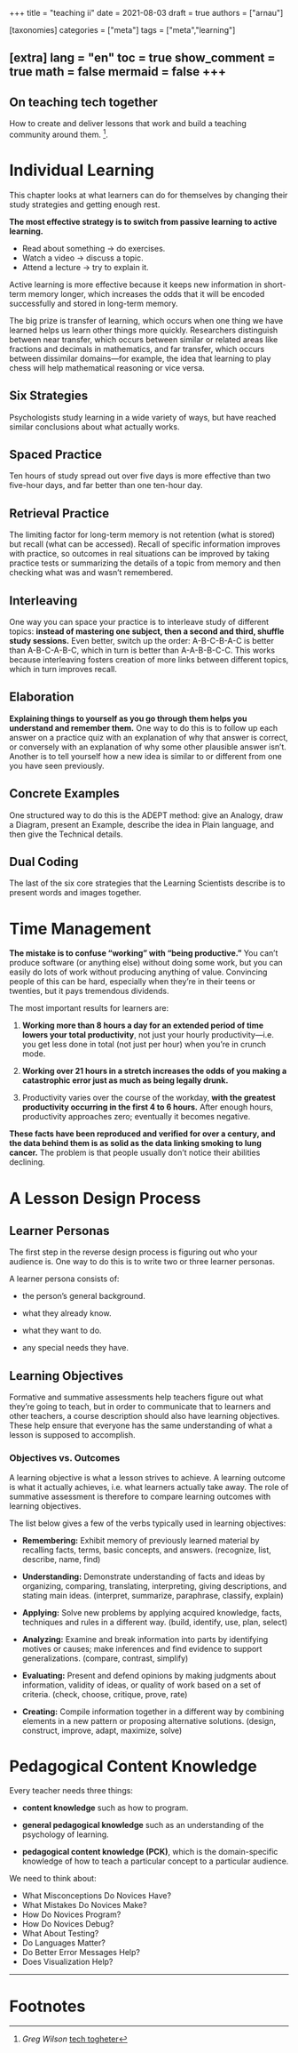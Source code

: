 +++
title = "teaching ii"
date = 2021-08-03
draft = true
authors = ["arnau"]

[taxonomies]
categories = ["meta"]
tags = ["meta","learning"]

[extra]
lang = "en"
toc = true
show_comment = true
math = false
mermaid = false
+++
---

## On teaching tech together

How to create and deliver lessons that work and build a teaching community around them. [^1].

<!-- more -->

# Individual Learning

This chapter looks at what learners can do for themselves by changing their study strategies and getting enough rest.

**The most effective strategy is to switch from passive learning to active learning.**

- Read about something -> do exercises.
- Watch a video -> discuss a topic.
- Attend a lecture -> try to explain it.

Active learning is more effective because it keeps new information in short-term memory longer, which increases the odds that it will be encoded successfully and stored in long-term memory. 

The big prize is transfer of learning, which occurs when one thing we have learned helps us learn other things more quickly. Researchers distinguish between near transfer, which occurs between similar or related areas like fractions and decimals in mathematics, and far transfer, which occurs between dissimilar domains—for example, the idea that learning to play chess will help mathematical reasoning or vice versa.

## Six Strategies

Psychologists study learning in a wide variety of ways, but have reached similar conclusions about what actually works.

## Spaced Practice

Ten hours of study spread out over five days is more effective than two five-hour days, and far better than one ten-hour day.

## Retrieval Practice

The limiting factor for long-term memory is not retention (what is stored) but recall (what can be accessed). Recall of specific information improves with practice, so outcomes in real situations can be improved by taking practice tests or summarizing the details of a topic from memory and then checking what was and wasn’t remembered. 

## Interleaving

One way you can space your practice is to interleave study of different topics: **instead of mastering one subject, then a second and third, shuffle study sessions.** Even better, switch up the order: A-B-C-B-A-C is better than A-B-C-A-B-C, which in turn is better than A-A-B-B-C-C. This works because interleaving fosters creation of more links between different topics, which in turn improves recall.

## Elaboration

**Explaining things to yourself as you go through them helps you understand and remember them.** One way to do this is to follow up each answer on a practice quiz with an explanation of why that answer is correct, or conversely with an explanation of why some other plausible answer isn’t. Another is to tell yourself how a new idea is similar to or different from one you have seen previously.

## Concrete Examples

One structured way to do this is the ADEPT method: give an Analogy, draw a Diagram, present an Example, describe the idea in Plain language, and then give the Technical details. 

## Dual Coding

The last of the six core strategies that the Learning Scientists describe is to present words and images together.

# Time Management

**The mistake is to confuse “working” with “being productive.”** You can’t produce software (or anything else) without doing some work, but you can easily do lots of work without producing anything of value. Convincing people of this can be hard, especially when they’re in their teens or twenties, but it pays tremendous dividends.

The most important results for learners are:

1. **Working more than 8 hours a day for an extended period of time lowers your total productivity**, not just your hourly productivity—i.e. you get less done in total (not just per hour) when you’re in crunch mode.

2. **Working over 21 hours in a stretch increases the odds of you making a catastrophic error just as much as being legally drunk.**

3. Productivity varies over the course of the workday, **with the greatest productivity occurring in the first 4 to 6 hours.** After enough hours, productivity approaches zero; eventually it becomes negative.

**These facts have been reproduced and verified for over a century, and the data behind them is as solid as the data linking smoking to lung cancer.** The problem is that people usually don’t notice their abilities declining. 

# A Lesson Design Process

## Learner Personas

The first step in the reverse design process is figuring out who your audience is. One way to do this is to write two or three learner personas.

A learner persona consists of:

- the person’s general background.

- what they already know.

- what they want to do.

- any special needs they have.

## Learning Objectives

Formative and summative assessments help teachers figure out what they’re going to teach, but in order to communicate that to learners and other teachers, a course description should also have learning objectives. These help ensure that everyone has the same understanding of what a lesson is supposed to accomplish.

### Objectives vs. Outcomes

A learning objective is what a lesson strives to achieve. A learning outcome is what it actually achieves, i.e. what learners actually take away. The role of summative assessment is therefore to compare learning outcomes with learning objectives.

The list below gives a few of the verbs typically used in learning objectives:

- **Remembering:** Exhibit memory of previously learned material by recalling facts, terms, basic concepts, and answers. (recognize, list, describe, name, find) 

- **Understanding:** Demonstrate understanding of facts and ideas by organizing, comparing, translating, interpreting, giving descriptions, and stating main ideas. (interpret, summarize, paraphrase, classify, explain) 

- **Applying:** Solve new problems by applying acquired knowledge, facts, techniques and rules in a different way. (build, identify, use, plan, select) 

- **Analyzing:** Examine and break information into parts by identifying motives or causes; make inferences and find evidence to support generalizations. (compare, contrast, simplify) 

- **Evaluating:** Present and defend opinions by making judgments about information, validity of ideas, or quality of work based on a set of criteria. (check, choose, critique, prove, rate) 

- **Creating:** Compile information together in a different way by combining elements in a new pattern or proposing alternative solutions. (design, construct, improve, adapt, maximize, solve) 

# Pedagogical Content Knowledge

Every teacher needs three things:

- **content knowledge** such as how to program. 

- **general pedagogical knowledge** such as an understanding of the psychology of learning.

- **pedagogical content knowledge (PCK)**, which is the domain-specific knowledge of how to teach a particular concept to a particular audience.

We need to think about:

- What Misconceptions Do Novices Have?
- What Mistakes Do Novices Make?
- How Do Novices Program?
- How Do Novices Debug?
- What About Testing?
- Do Languages Matter?
- Do Better Error Messages Help?
- Does Visualization Help?

---
# Footnotes

[^1]: *Greg Wilson* [tech togheter](https://teachtogether.tech/)
